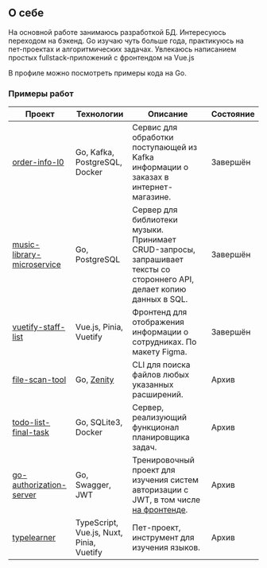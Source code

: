 ## О себе

На основной работе занимаюсь разработкой БД. Интересуюсь переходом на бэкенд. Go изучаю чуть больше года, практикуюсь на пет-проектах и алгоритмических задачах. Увлекаюсь написанием простых fullstack-приложений с фронтендом на Vue.js

В профиле можно посмотреть примеры кода на Go.

### Примеры работ

| Проект | Технологии | Описание | Состояние |
|---|---|---|---|
| [order-info-l0](https://github.com/chnmk/order-info-l0) | Go,  Kafka, PostgreSQL, Docker | Сервис для обработки поступающей из Kafka информации о заказах в интернет-магазине. | Завершён |
| [music-library-microservice](https://github.com/chnmk/music-library-microservice) | Go, PostgreSQL | Сервер для библиотеки музыки. Принимает CRUD-запросы, запрашивает тексты со стороннего API, делает копию данных в SQL. | Завершён |
| [vuetify-staff-list](https://github.com/chnmk/vuetify-staff-list) | Vue.js, Pinia, Vuetify | Фронтенд для отображения информации о сотрудниках. По макету Figma. | Завершён |
| [file-scan-tool](https://github.com/chnmk/file-scan-tool) |  Go, [Zenity](github.com/ncruces/zenity) | CLI для поиска файлов любых указанных расширений. | Архив |
| [todo-list-final-task](https://github.com/chnmk/todo-list-final-task) | Go, SQLite3, Docker | Сервер, реализующий функционал планировщика задач. | Архив |
| [go-authorization-server](https://github.com/chnmk/go-authorization-server) |  Go, Swagger, JWT | Тренировочный проект для изучения систем авторизации с JWT, в том числе [на фронтенде](https://github.com/chnmk/vuetify-authorization-frontend). | Архив |
| [typelearner](https://github.com/chnmk/typelearner) |  TypeScript, Vue.js, Nuxt, Pinia, Vuetify | Пет-проект, инструмент для изучения языков. | Архив |


